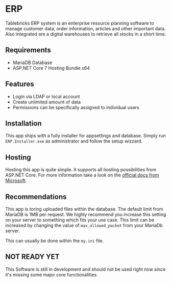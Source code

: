 # ERP
Tablebricks ERP system is an enterprise resource planning software to manage customer data, order information, articles and other important data. Also integrated are a digital warehouses to retrieve all stocks in a short time.

## Requirements
* MariaDB Database
* ASP.NET Core 7 Hosting Bundle x64

## Features
* Login via LDAP or local account
* Create unlimited amount of data
* Permissions can be specifically assigned to individual users

## Installation
This app ships with a fully installer for appsettings and database. Simply run `ERP.Installer.exe` as administrator and follow the setup wizzard.

## Hosting
Hosting this app is quite simple. It supports all hosting possibilities from ASP.NET Core. For more information take a look on the [official docs from Microsoft](https://learn.microsoft.com/en-us/aspnet/core/blazor/host-and-deploy/server?view=aspnetcore-7.0).

## Recommendations
This app is toring uploaded files within the database. The default limit from MariaDB is 1MB per request. We highly recommend you increase this setting on your server to something which fits your use case. This limit can be increased by changing the value of `max_allowed_packet` from your MariaDb server.

This can usually be done within the `my.ini` file.


## NOT READY YET
This Software is still in development and should not be used right now since it's missing some major core functionalities.
